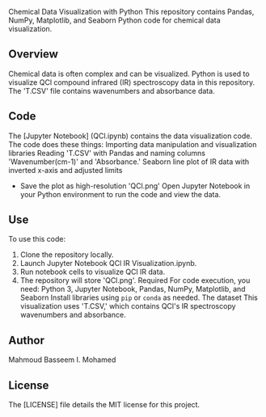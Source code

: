 Chemical Data Visualization with Python
This repository contains Pandas, NumPy, Matplotlib, and Seaborn Python code for chemical data visualization.
## Overview
Chemical data is often complex and can be visualized. Python is used to visualize QCl compound infrared (IR) spectroscopy data in this repository. The 'T.CSV' file contains wavenumbers and absorbance data.
## Code
The [Jupyter Notebook] (QCl.ipynb) contains the data visualization code. The code does these things:
Importing data manipulation and visualization libraries
Reading 'T.CSV' with Pandas and naming columns 'Wavenumber(cm-1)' and 'Absorbance.'
Seaborn line plot of IR data with inverted x-axis and adjusted limits
- Save the plot as high-resolution 'QCl.png'
Open Jupyter Notebook in your Python environment to run the code and view the data.
## Use
To use this code:
1. Clone the repository locally.
2. Launch Jupyter Notebook QCl IR Visualization.ipynb.
3. Run notebook cells to visualize QCl IR data.
4. The repository will store 'QCl.png'.
Required
For code execution, you need:
Python 3, Jupyter Notebook, Pandas, NumPy, Matplotlib, and Seaborn
Install libraries using `pip` or `conda` as needed.
The dataset
This visualization uses 'T.CSV,' which contains QCl's IR spectroscopy wavenumbers and absorbance.
## Author
Mahmoud Basseem I. Mohamed
## License
The [LICENSE] file details the MIT license for this project.
